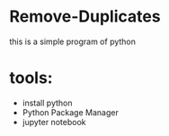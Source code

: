 # Remove-Duplicates

this is a simple program of python

# tools: 
- install python
- Python Package Manager 
- jupyter notebook
